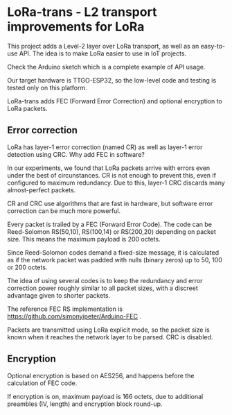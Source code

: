 # LoRa-trans - L2 transport improvements for LoRa

This project adds a Level-2 layer over LoRa transport, as well as an
easy-to-use API. The idea is to make LoRa easier to use in IoT projects.

Check the Arduino sketch which is a complete example of API usage.

Our target hardware is TTGO-ESP32, so the low-level code and testing is
tested only on this platform.

LoRa-trans adds FEC (Forward Error Correction) and optional encryption
to LoRa packets.

## Error correction

LoRa has layer-1 error correction (named CR) as well as layer-1 error
detection using CRC. Why add FEC in software?

In our experiments, we found that LoRa packets arrive with errors even under
the best of circunstances. CR is not enough to prevent this, even if configured
to maximum redundancy. Due to this, layer-1 CRC discards many almost-perfect
packets.

CR and CRC use algorithms that are fast in hardware, but software error correction
can be much more powerful.

Every packet is trailed by a FEC (Forward Error Code). The code can be
Reed-Solomon RS(50,10), RS(100,14) or RS(200,20) depending on packet
size. This means the maximum payload is 200 octets.

Since Reed-Solomon codes demand a fixed-size message, it is calculated as if
the network packet was padded with nulls (binary zeros) up to 50, 100 or 200
octets.

The idea of using several codes is to keep the redundancy and error correction
power roughly similar to all packet sizes, with a discreet advantage given to
shorter packets.

The reference FEC RS implementation is https://github.com/simonyipeter/Arduino-FEC .

Packets are transmitted using LoRa explicit mode, so the packet size is known
when it reaches the network layer to be parsed. CRC is disabled.

## Encryption

Optional encryption is based on AES256, and happens before the calculation
of FEC code.

If encryption is on, maximum payload is 166 octets, due to additional preambles
(IV, length) and encryption block round-up.
